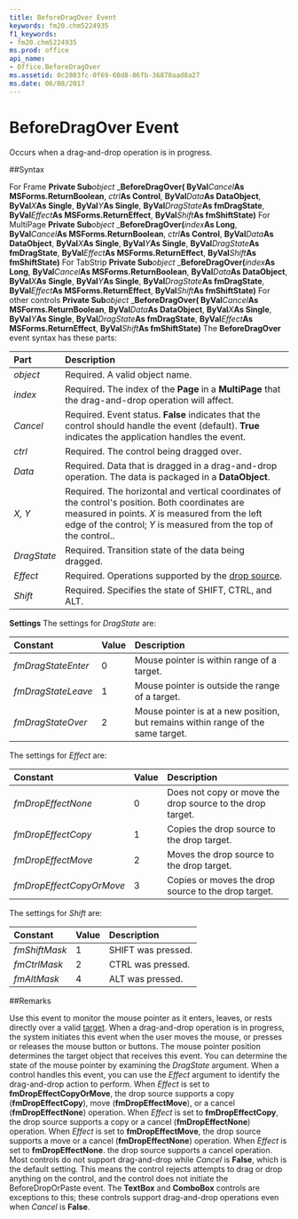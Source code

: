 ```yaml
---
title: BeforeDragOver Event
keywords: fm20.chm5224935
f1_keywords:
- fm20.chm5224935
ms.prod: office
api_name:
- Office.BeforeDragOver
ms.assetid: 0c2803fc-0f69-60d8-06fb-36870aad8a27
ms.date: 06/08/2017
---
```



# BeforeDragOver Event



Occurs when a drag-and-drop operation is in progress.

##Syntax

For Frame **Private Sub**_object_ _**BeforeDragOver( ByVal**_Cancel_**As MSForms.ReturnBoolean**, _ctrl_**As Control**, **ByVal**_Data_**As DataObject**, **ByVal**_X_**As Single**, **ByVal**_Y_**As Single**, **ByVal**_DragState_**As fmDragState**, **ByVal**_Effect_**As MSForms.ReturnEffect**, **ByVal**_Shift_**As fmShiftState)**
For MultiPage **Private Sub**_object_ _**BeforeDragOver(**_index_**As Long**, **ByVal**_Cancel_**As MSForms.ReturnBoolean**, _ctrl_**As Control**, **ByVal**_Data_**As DataObject**, **ByVal**_X_**As Single**, **ByVal**_Y_**As Single**, **ByVal**_DragState_**As fmDragState**, **ByVal**_Effect_**As MSForms.ReturnEffect**, **ByVal**_Shift_**As fmShiftState)**
For TabStrip **Private Sub**_object_ _**BeforeDragOver(**_index_**As Long**, **ByVal**_Cancel_**As MSForms.ReturnBoolean**, **ByVal**_Data_**As DataObject**, **ByVal**_X_**As Single**, **ByVal**_Y_**As Single**, **ByVal**_DragState_**As fmDragState**, **ByVal**_Effect_**As MSForms.ReturnEffect**, **ByVal**_Shift_**As fmShiftState)**
For other controls **Private Sub**_object_ _**BeforeDragOver( ByVal**_Cancel_**As MSForms.ReturnBoolean**, **ByVal**_Data_**As DataObject**, **ByVal**_X_**As Single**, **ByVal**_Y_**As Single**, **ByVal**_DragState_**As fmDragState**, **ByVal**_Effect_**As MSForms.ReturnEffect**, **ByVal**_Shift_**As fmShiftState)**
The  **BeforeDragOver** event syntax has these parts:


|**Part**|**Description**|
|:-----|:-----|
| _object_|Required. A valid object name.|
| _index_|Required. The index of the  **Page** in a **MultiPage** that the drag-and-drop operation will affect.|
| _Cancel_|Required. Event status.  **False** indicates that the control should handle the event (default). **True** indicates the application handles the event.|
| _ctrl_|Required. The control being dragged over.|
| _Data_|Required. Data that is dragged in a drag-and-drop operation. The data is packaged in a  **DataObject**.|
| _X, Y_|Required. The horizontal and vertical coordinates of the control's position. Both coordinates are measured in points.  _X_ is measured from the left edge of the control; _Y_ is measured from the top of the control..|
| _DragState_|Required. Transition state of the data being dragged.|
| _Effect_|Required. Operations supported by the [drop source](../../../language/Glossary/glossary-vba.md).|
| _Shift_|Required. Specifies the state of SHIFT, CTRL, and ALT.|

 **Settings**
The settings for  _DragState_ are:


|**Constant**|**Value**|**Description**|
|:-----|:-----|:-----|
| _fmDragStateEnter_|0|Mouse pointer is within range of a target.|
| _fmDragStateLeave_|1|Mouse pointer is outside the range of a target.|
| _fmDragStateOver_|2|Mouse pointer is at a new position, but remains within range of the same target.|

The settings for  _Effect_ are:


|**Constant**|**Value**|**Description**|
|:-----|:-----|:-----|
| _fmDropEffectNone_|0|Does not copy or move the drop source to the drop target.|
| _fmDropEffectCopy_|1|Copies the drop source to the drop target.|
| _fmDropEffectMove_|2|Moves the drop source to the drop target.|
| _fmDropEffectCopyOrMove_|3|Copies or moves the drop source to the drop target.|

The settings for  _Shift_ are:


|**Constant**|**Value**|**Description**|
|:-----|:-----|:-----|
| _fmShiftMask_|1|SHIFT was pressed.|
| _fmCtrlMask_|2|CTRL was pressed.|
| _fmAltMask_|4|ALT was pressed.|

##Remarks

Use this event to monitor the mouse pointer as it enters, leaves, or rests directly over a valid [target](../../../language/Glossary/glossary-vba.md). When a drag-and-drop operation is in progress, the system initiates this event when the user moves the mouse, or presses or releases the mouse button or buttons. The mouse pointer position determines the target object that receives this event. You can determine the state of the mouse pointer by examining the  _DragState_ argument.
When a control handles this event, you can use the  _Effect_ argument to identify the drag-and-drop action to perform. When _Effect_ is set to **fmDropEffectCopyOrMove**, the drop source supports a copy (**fmDropEffectCopy**), move (**fmDropEffectMove**), or a cancel (**fmDropEffectNone**) operation.
When  _Effect_ is set to **fmDropEffectCopy**, the drop source supports a copy or a cancel (**fmDropEffectNone**) operation.
When  _Effect_ is set to **fmDropEffectMove**, the drop source supports a move or a cancel (**fmDropEffectNone**) operation.
When  _Effect_ is set to **fmDropEffectNone**. the drop source supports a cancel operation.
Most controls do not support drag-and-drop while  _Cancel_ is **False**, which is the default setting. This means the control rejects attempts to drag or drop anything on the control, and the control does not initiate the BeforeDropOrPaste event. The **TextBox** and **ComboBox** controls are exceptions to this; these controls support drag-and-drop operations even when _Cancel_ is **False**.

